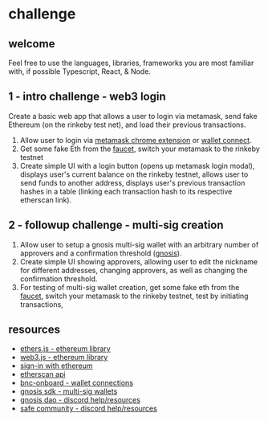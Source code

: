 # challenge
## welcome
Feel free to use the languages, libraries, frameworks you are most familiar with, if possible Typescript, React, & Node.

## 1 - intro challenge - web3 login
Create a basic web app that allows a user to login via metamask, send fake Ethereum (on the rinkeby test net), and load their previous transactions.
1. Allow user to login via [metamask chrome extension](https://chrome.google.com/webstore/detail/metamask/nkbihfbeogaeaoehlefnkodbefgpgknn?hl=en) or [wallet connect](https://walletconnect.com/).
2. Get some fake Eth from the [faucet](https://faucets.chain.link/rinkeby), switch your metamask to the rinkeby testnet
3. Create simple UI with a login button (opens up metamask login modal), displays user's current balance on the rinkeby testnet, allows user to send funds to another address, displays user's previous transaction hashes in a table (linking each transaction hash to its respective etherscan link).

## 2 - followup challenge - multi-sig creation
1. Allow user to setup a gnosis multi-sig wallet with an arbitrary number of approvers and a confirmation threshold ([gnosis](https://help.gnosis-safe.io/en/articles/3876461-create-a-safe)).
3. Create simple UI showing approvers, allowing user to edit the nickname for different addresses, changing approvers, as well as changing the confirmation threshold.
4. For testing of multi-sig wallet creation, get some fake eth from the [faucet](https://faucets.chain.link/rinkeby), switch your metamask to the rinkeby testnet, test by initiating transactions,

## resources
- [ethers.js - ethereum library](https://docs.ethers.io/v5/)
- [web3.js - ethereum library](https://web3js.readthedocs.io/en/v1.7.3/glossary.html)
- [sign-in with ethereum](https://docs.login.xyz/integrations/nextauth.js)
- [etherscan api](https://etherscan.io/apis)
- [bnc-onboard - wallet connections](https://www.npmjs.com/package/bnc-onboard)
- [gnosis sdk - multi-sig wallets](https://github.com/gnosis/safe-apps-sdk)
- [gnosis dao - discord help/resources](https://discord.com/invite/M39dTHQ)
- [safe community - discord help/resources](https://discord.gg/junactJf)
